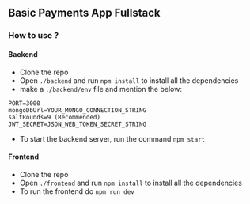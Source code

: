 ## Basic Payments App Fullstack

### How to use ?

#### Backend

- Clone the repo
- Open `./backend` and run `npm install` to install all the dependencies
- make a `./backend/env` file and mention the below:

```
PORT=3000
mongoDbUrl=YOUR_MONGO_CONNECTION_STRING
saltRounds=9 (Recommended)
JWT_SECRET=JSON_WEB_TOKEN_SECRET_STRING
```

- To start the backend server, run the command `npm start`

#### Frontend

- Clone the repo
- Open `./frontend` and run `npm install` to install all the dependencies
- To run the frontend do `npm run dev`
